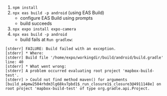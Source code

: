 1. `npm install`
2. `npx eas build -p android` (using EAS Build)
   - configure EAS Build using prompts
   - build succeeds
3. `npx expo install expo-camera`
4. `npx eas build -p android`
   - build fails at `Run gradlew`:

```
[stderr] FAILURE: Build failed with an exception.
[stderr] * Where:
[stderr] Build file '/home/expo/workingdir/build/android/build.gradle' line: 40
[stderr] * What went wrong:
[stderr] A problem occurred evaluating root project 'mapbox-build-test'.
[stderr] > Could not find method maven() for arguments [build_a4pmw2504rhdm3lg68kv7pbd1$_run_closure1$_closure3@4911148e] on root project 'mapbox-build-test' of type org.gradle.api.Project.
```
